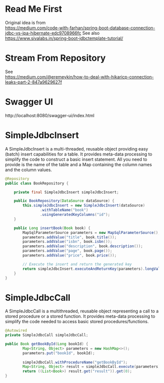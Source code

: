 # Read Me First
Original idea is from  
https://medium.com/code-with-farhan/spring-boot-database-connection-jdbc-vs-jpa-hibernate-edc9708966fc
 See also  
https://www.sivalabs.in/spring-boot-jdbctemplate-tutorial/

# Stream From Repository
See  
https://medium.com/@eremeykin/how-to-deal-with-hikaricp-connection-leaks-part-2-847a9629627f

# Swagger UI
http://localhost:8080/swagger-ui/index.html

# SimpleJdbcInsert
A SimpleJdbcInsert is a multi-threaded, reusable object providing easy (batch) insert capabilities for a table. It provides meta-data processing to simplify the code to construct a basic insert statement. All you need to provide is the name of the table and a Map containing the column names and the column values.

```java
@Repository
public class BookRepository {

    private final SimpleJdbcInsert simpleJdbcInsert;

    public BookRepository(DataSource dataSource) {
        this.simpleJdbcInsert = new SimpleJdbcInsert(dataSource)
                .withTableName("book")
                .usingGeneratedKeyColumns("id");
    }

    public Long insertBook(Book book) {
        MapSqlParameterSource parameters = new MapSqlParameterSource();
        parameters.addValue("title", book.title());
        parameters.addValue("isbn", book.isbn());
        parameters.addValue("description", book.description());
        parameters.addValue("page", book.page());
        parameters.addValue("price", book.price());

        // Execute the insert and return the generated key
        return simpleJdbcInsert.executeAndReturnKey(parameters).longValue();
    }
}
```

# SimpleJdbcCall
A SimpleJdbcCall is a multithreaded, reusable object representing a call to a stored procedure or a stored function. It provides meta-data processing to simplify the code needed to access basic stored procedures/functions.
```java
@Autowired
private SimpleJdbcCall simpleJdbcCall;

public Book getBookById(Long bookId) {
        Map<String, Object> parameters = new HashMap<>();
        parameters.put("bookId", bookId);
        
        simpleJdbcCall.withProcedureName("getBookById");
        Map<String, Object> result = simpleJdbcCall.execute(parameters);
        return ((List<Book>) result.get("result")).get(0);
}
```
